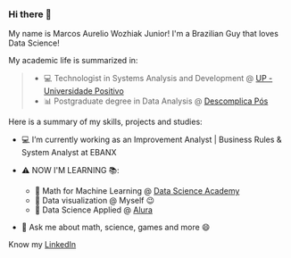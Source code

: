 ### Hi there 👋

My name is Marcos Aurelio Wozhiak Junior!
I'm a Brazilian Guy that loves Data Science!


My academic life is summarized in:
 > - 💻 Technologist in Systems Analysis and Development @ [UP - Universidade Positivo](https://www.up.edu.br/)
 > - 📊 Postgraduate degree in Data Analysis @ [Descomplica Pós](https://descomplica.com.br/pos-graduacao/)

Here is a summary of my skills, projects and studies:

- 💻 I’m currently working as an Improvement Analyst | Business Rules & System Analyst at EBANX

- ⚠️ NOW I'M LEARNING 📚:
  - 📗 Math for Machine Learning @ [Data Science Academy](https://www.datascienceacademy.com.br/course?courseid=matematica-para-machine-learning)
  - 📕 Data visualization @ Myself 😉
  - 📘 Data Science Applied @ [Alura](https://www.alura.com.br/bootcamp/data-science-aplicada/matriculas-abertas)
    
- 💬 Ask me about math, science, games and more 😄

Know my [LinkedIn](https://www.linkedin.com/in/aureliowozhiak/)
